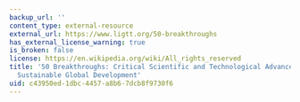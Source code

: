 ```yaml
---
backup_url: ''
content_type: external-resource
external_url: https://www.ligtt.org/50-breakthroughs
has_external_license_warning: true
is_broken: false
license: https://en.wikipedia.org/wiki/All_rights_reserved
title: '50 Breakthroughs: Critical Scientific and Technological Advances Needed for
  Sustainable Global Development'
uid: c43950ed-1dbc-4457-a8b6-7dcb8f9730f6
---
```

